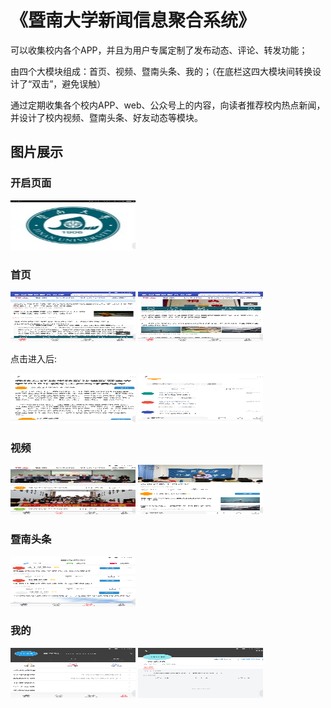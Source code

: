 # 《暨南大学新闻信息聚合系统》

可以收集校内各个APP，并且为用户专属定制了发布动态、评论、转发功能；

由四个大模块组成：首页、视频、暨南头条、我的；（在底栏这四大模块间转换设计了“双击”，避免误触）

通过定期收集各个校内APP、web、公众号上的内容，向读者推荐校内热点新闻，并设计了校内视频、暨南头条、好友动态等模块。

## 图片展示

### 开启页面
<img src="Screenshot_2018-06-11-10-59-37.png" width = "200" height = "80" alt="首页" />

### 首页
<img src="Screenshot_2018-06-11-11-00-58.png" width = "200" height = "80" alt="首页" />
<img src="Screenshot_2018-06-11-11-01-19.png" width = "200" height = "80" alt="首页" />

点击进入后:

<img src="Screenshot_2018-06-11-11-01-31.png" width = "200" height = "80" alt="首页" />
<img src="Screenshot_2018-06-11-11-01-34.png" width = "200" height = "80" alt="首页" />

### 视频
<img src="Screenshot_2018-06-11-11-01-47.png" width = "200" height = "80" alt="首页" />
<img src="Screenshot_2018-06-11-11-01-52.png" width = "200" height = "80" alt="首页" />

### 暨南头条
<img src="Screenshot_2018-06-11-11-02-02.png" width = "200" height = "80" alt="首页" />

### 我的
<img src="Screenshot_2018-06-11-11-02-11.png" width = "200" height = "80" alt="首页" />
<img src="Screenshot_2018-06-11-11-02-27.png" width = "200" height = "80" alt="首页" />